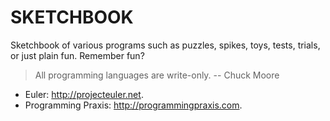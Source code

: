 SKETCHBOOK
==========

Sketchbook of various programs such as puzzles, spikes, toys,
tests, trials, or just plain fun. Remember fun?

> All programming languages are write-only. -- Chuck Moore

 * Euler: <http://projecteuler.net>.
 * Programming Praxis: <http://programmingpraxis.com>.

